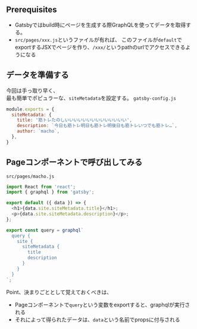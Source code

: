 ## Prerequisites
- Gatsbyではbuild時にページを生成する際GraphQLを使ってデータを取得する。
- `src/pages/xxx.js`というファイルが有れば、 このファイルが`default`でexportするJSXでページを作り、`/xxx/`というpathのurlでアクセスできるようになる

## データを準備する
今回は手っ取り早く、  
最も簡単でポピュラーな、`siteMetadata`を設定する。
`gatsby-config.js`
```js
module.exports = {
  siteMetadata: {
    title: '筋トレたのしいいいいいいいいいいいいいい',
    description: `今日も筋トレ明日も筋トレ明後日も筋トレいつでも筋トレ…`,
    author: `macho`,
  },
}
```

## Pageコンポーネントで呼び出してみる
`src/pages/macho.js`
```js
import React from 'react';
import { graphql } from 'gatsby';

export default ({ data }) => {
  <h1>{data.site.siteMetadata.title}</h1>;
  <p>{data.site.siteMetadata.description}</p>;
};

export const query = graphql`
  query {
    site {
      siteMetadata {
        title
        description
      }
    }
  }
`;
```
Point、決まりごととして覚えておくべきは、
- Pageコンポーネントで`query`という変数をexportすると、graphqlが実行される
- それによって得られたデータは、`data`という名前でpropsに付与される
